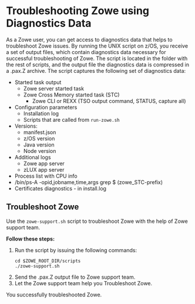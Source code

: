 # Troubleshooting Zowe using Diagnostics Data

As a Zowe user, you can get access to diagnostics data that helps to troubleshoot Zowe issues. By running the UNIX script on z/OS, you receive a set of output files, which contain diagnostics data necessary for successful troubleshooting of Zowe. The script is located in the folder with the rest of scripts, and the output file the diagnostics data is compressed in a .pax.Z archive. The script captures the following set of diagnostics data:

 - Started task output
    - Zowe server started task
    - Zowe Cross Memory started task (STC)
        - Zowe CLI or REXX (TSO output command, STATUS, capture all)
 - Configuration parameters
     - Installation log
     - Scripts that are called from `run-zowe.sh`
 - Versions:
    - manifest.json
    - z/OS version
    - Java version
    - Node version
 - Additional logs
    - Zowe app server 
    - zLUX app server
 - Process list with CPU info
 - /bin/ps-A -opid,jobname,time,args grep $ (zowe_STC-prefix)
 - Certificates diagnostics - in install.log 

## Troubleshoot Zowe

Use the `zowe-support.sh` script to troubleshoot Zowe with the help of Zowe support team.

**Follow these steps:**

1. Run the script by issuing the following commands:
   ```
   cd $ZOWE_ROOT_DIR/scripts
   ./zowe-support.sh
   ```
2. Send the .pax.Z output file to Zowe support team.
3. Let the Zowe support team help you Troubleshoot Zowe.

You successfully troubleshooted Zowe.